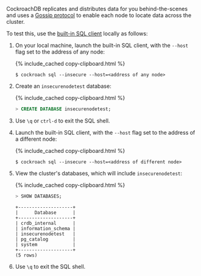 CockroachDB replicates and distributes data for you behind-the-scenes and uses a [Gossip protocol](https://en.wikipedia.org/wiki/Gossip_protocol) to enable each node to locate data across the cluster.

To test this, use the [built-in SQL client](use-the-built-in-sql-client.html) locally as follows:

1. On your local machine, launch the built-in SQL client, with the `--host` flag set to the address of any node:

    {% include_cached copy-clipboard.html %}
  	~~~ shell
  	$ cockroach sql --insecure --host=<address of any node>
  	~~~

2. Create an `insecurenodetest` database:

    {% include_cached copy-clipboard.html %}
  	~~~ sql
  	> CREATE DATABASE insecurenodetest;
  	~~~

3. Use `\q` or `ctrl-d` to exit the SQL shell.

4. Launch the built-in SQL client, with the `--host` flag set to the address of a different node:

    {% include_cached copy-clipboard.html %}
  	~~~ shell
  	$ cockroach sql --insecure --host=<address of different node>
  	~~~

5. View the cluster's databases, which will include `insecurenodetest`:

    {% include_cached copy-clipboard.html %}
  	~~~ sql
  	> SHOW DATABASES;
  	~~~

  	~~~
  	+--------------------+
  	|      Database      |
  	+--------------------+
  	| crdb_internal      |
  	| information_schema |
  	| insecurenodetest   |
  	| pg_catalog         |
  	| system             |
  	+--------------------+
  	(5 rows)
  	~~~

6. Use `\q` to exit the SQL shell.

